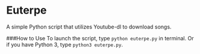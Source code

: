 # Euterpe
A simple Python script that utilizes Youtube-dl to download songs.

###How to Use
To launch the script, type `python euterpe.py` in terminal. Or if you have Python 3, type `python3 euterpe.py`.

